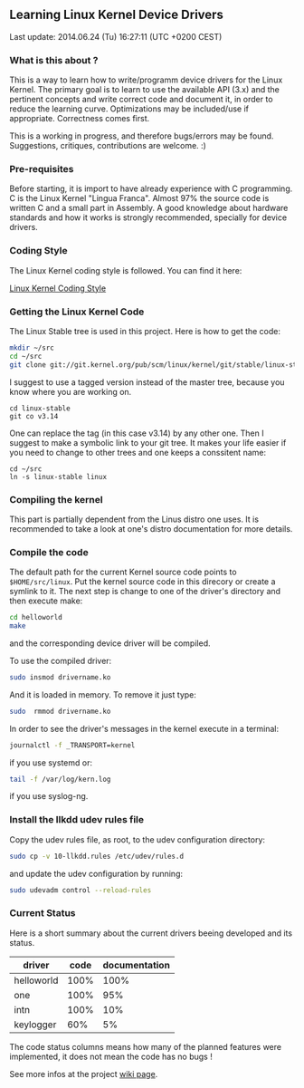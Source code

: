 ## Learning Linux Kernel Device Drivers

Last update: 2014.06.24 (Tu) 16:27:11 (UTC +0200 CEST)

### What is this about ?

This is a way to learn how to write/programm device drivers for the Linux Kernel.
The primary goal is to learn to use the available API (3.x) and the pertinent
concepts and write correct code and document it, in order to reduce the learning
curve. Optimizations may be included/use if appropriate. Correctness comes first.

This is a working in progress, and therefore bugs/errors may be found. Suggestions,
critiques, contributions are welcome. :)

### Pre-requisites

Before starting, it is import to have already experience with C programming.
C is the Linux Kernel "Lingua Franca". Almost 97% the source code is written
C and a small part in Assembly. A good knowledge about hardware standards and
how it works is strongly recommended, specially for device drivers.

### Coding Style

The  Linux Kernel coding style is followed. You can find it here:

[Linux Kernel Coding Style](https://git.kernel.org/cgit/linux/kernel/git/torvalds/linux.git/tree/Documentation/CodingStyle)


### Getting the Linux Kernel Code

The Linux Stable tree is used in this project. Here is how to get the code:

```sh
mkdir ~/src
cd ~/src
git clone git://git.kernel.org/pub/scm/linux/kernel/git/stable/linux-stable.git
```

I suggest to use a tagged version instead of the master tree, because you know
where you are working on.

```
cd linux-stable
git co v3.14
```

One can replace the tag (in this case v3.14) by  any other one.
Then I suggest to make a symbolic link to your git tree. It makes your life easier
if you need to change to other trees and one keeps a conssitent name:

```
cd ~/src
ln -s linux-stable linux
```

### Compiling the kernel

This part is partially dependent from the Linus distro one uses. It is recommended
to take a look at one's distro documentation for more details.


### Compile the code

The default path for the current Kernel source code points to `$HOME/src/linux`.
Put the kernel source code in this direcory or create a symlink to it. The next
step is change to one of the driver's directory and then execute make:

```sh
cd helloworld
make
```

and the corresponding device driver will be compiled.

To use the compiled driver:

```sh
sudo insmod drivername.ko
```
And it is loaded in memory. To remove it just type:

```sh
sudo  rmmod drivername.ko
```

In order to see the driver's messages in the kernel execute in a terminal:

```sh
journalctl -f _TRANSPORT=kernel
```

if you use systemd or:

```sh
tail -f /var/log/kern.log
```

if you use syslog-ng.

### Install the llkdd udev rules file

Copy the udev rules file, as root, to the udev configuration directory:

```sh
sudo cp -v 10-llkdd.rules /etc/udev/rules.d
```

and update the udev configuration by running:

```sh
sudo udevadm control --reload-rules
```


### Current Status

Here is a short summary about the current drivers beeing developed and its status.


|    driver     |   code   |  documentation  |
|---------------|----------|-----------------|
|  helloworld   |   100%   |       100%      |
|    one        |   100%   |       95%       |
|    intn       |   100%   |       10%       |
|   keylogger   |    60%   |        5%       |

The code status columns means how many of the planned features were implemented, it does not mean the code has no bugs !

See more infos at the project [wiki page](https://github.com/rafaelnp/llkdd/wiki).
